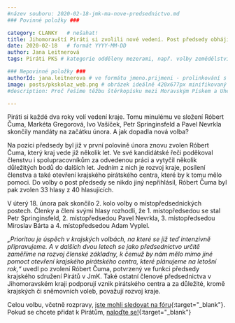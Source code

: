 ```yaml
---
#název souboru: 2020-02-18-jmk-ma-nove-predsednictvo.md
### Povinné položky ###

category: CLANKY   # nešahat!
title: Jihomoravští Piráti si zvolili nové vedení. Post předsedy obhájil Róbert Čuma"
date: 2020-02-18   # formát YYYY-MM-DD
author: Jana Leitnerová
tags: Piráti PKS # kategorie odděleny mezerami, např. volby zemědělství životní-prostředí piráti (viz https://jihomoravsky.pirati.cz/tags/)

### Nepovinné položky ###
authorId: jana.leitnerova # ve formátu jmeno.prijmeni - prolinkování s profilem přes uid
image: posts/pkskolaz_web.png # obrázek ideálně 420x677px minifikovaný přes https://tinypng.com/
#description: Proč řešíme těžbu štěrkopísku mezi Moravským Pískem a Uherským Ostrohem? Podrobné info o celé kauze.

---
```


Piráti si každé dva roky volí vedení kraje. Tomu minulému ve složení Róbert Čuma, Markéta Gregorová, Ivo Vašíček, Petr Springinsfeld a Pavel Nevrkla skončily mandáty na začátku února. A jak dopadla nová volba?

Na pozici předsedy byl již v první polovině února znovu zvolen Róbert Čuma, který kraj vede již několik let. Ve své kandidátské řeči poděkoval členstvu i spolupracovníkům za odvedenou práci a vytyčil několik důležitých bodů do dalších let. Jedním z nich je rozvoj kraje, posílení členstva a také otevření krajského pirátského centra, které by k tomu mělo pomoci. Do volby o post předsedy se nikdo jiný nepřihlásil, Róbert Čuma byl pak zvolen 33 hlasy z 40 hlasujících.

V úterý 18. února pak skončilo 2. kolo volby o místopředsednických postech. Členky a členi svými hlasy rozhodli, že 1. místopředsedou se stal Petr Springinsfeld, 2. místopředsedou Pavel Nevrkla, 3. místopředsedou Miroslav Bárta a 4. místopředsedou Adam Vyplel.

*„Prioritou je úspěch v krajských volbách, na které se již teď intenzivně připravujeme. A v dalších dvou letech se jako předsednictvo určitě zaměříme na rozvoj členské základny, k čemuž by nám mělo mimo jiné pomoct otevření krajského pirátského centra, které plánujeme na letošní rok,“* uvedl po zvolení Róbert Čuma, potvrzený ve funkci předsedy krajského sdružení Pirátů v JmK. Také ostatní členové předsednictva v Jihomoravském kraji podporují vznik pirátského centra a za důležité, kromě krajských či sněmovních voleb, považují rozvoj kraje.

Celou volbu, včetně rozpravy, [jste mohli sledovat na fóru](https://forum.pirati.cz/viewtopic.php?f=411&t=50939&start=20){:target="_blank"}. Pokud se chcete přidat k Pirátům, [naloďte se!](https://jihomoravsky.pirati.cz/pripoj-se/){:target="_blank"}
